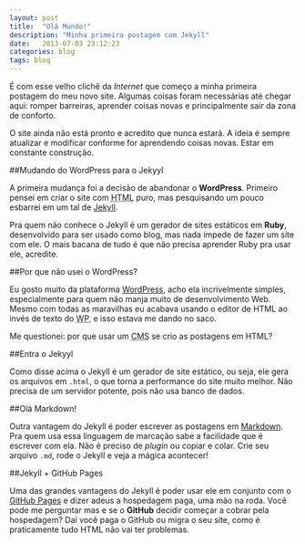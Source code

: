 ```yaml
---
layout: post
title:  "Olá Mundo!"
description: "Minha primeira postagem com Jekyll"
date:   2013-07-03 23:12:23
categories: blog
tags: blog
---
```


É com esse velho clichê da *Internet* que começo a minha primeira postagem do meu novo site. Algumas coisas foram necessárias até chegar aqui: romper barreiras, aprender coisas novas e principalmente sair da zona de conforto.

O site ainda não está pronto e acredito que nunca estará. A ideia é sempre atualizar e modificar conforme for aprendendo coisas novas. Estar em constante construção.

##Mudando do WordPress para o Jekyyl

A primeira mudança foi a decisão de abandonar o **WordPress**. Primeiro pensei em criar o site com <abbr title="HyperText Markup Language">HTML</abbr> puro, mas pesquisando um pouco esbarrei em um tal de [Jekyll](http://jekyllrb.com/).

Pra quem não conhece o Jekyll é um gerador de sites estáticos em **Ruby**, desenvolvido para ser usado como blog, mas nada impede de fazer um site com ele. O mais bacana de tudo é que não precisa aprender Ruby pra usar ele, acredite.

##Por que não usei o WordPress?

Eu gosto muito da plataforma [WordPress](http://wordpress.org/), acho ela incrivelmente simples, especialmente para quem não manja muito de desenvolvimento Web. Mesmo com todas as maravilhas eu acabava usando o editor de HTML ao invés de texto do <abbr title="WordPress">WP</abbr>, e isso estava me dando no saco.

Me questionei: por que usar um <abbr title="Sistema de Gerenciamento de Conteúdo">CMS</abbr> se crio as postagens em HTML?

##Entra o Jekyyl

Como disse acima o Jekyll é um gerador de site estático, ou seja, ele gera os arquivos em `.html`, o que torna a performance do site muito melhor. Não precisa de um servidor potente, pois não usa banco de dados.

##Olá Markdown!

Outra vantagem do Jekyll é poder escrever as postagens em [Markdown](http://daringfireball.net/projects/markdown/). Pra quem usa essa linguagem de marcação sabe a facilidade que é escrever com ela. Não é preciso de <i class="idiomatic" lang="en">plugin</i> ou copiar e colar. Crie seu arquivo `.md`, rode o Jekyll e veja a mágica acontecer!

##Jekyll + GitHub Pages

Uma das grandes vantagens do Jekyll é poder usar ele em conjunto com o [GitHub Pages](http://pages.github.com/) e dizer adeus a hospedagem paga, uma mão na roda. Você pode me perguntar mas e se o **GitHub** decidir começar a cobrar pela hospedagem? Daí você paga o GitHub ou migra o seu site, como é praticamente tudo HTML não vai ter problemas.